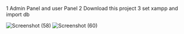 1 Admin Panel and user Panel
2 Download this project
3 set xampp and import db

![Screenshot (58)](https://user-images.githubusercontent.com/82964912/175459727-dc4e7165-e84f-4fc3-a17e-d61510fe951b.png)
![Screenshot (60)](https://user-images.githubusercontent.com/82964912/175459877-99dec640-a922-41c7-9a03-a985db93bfec.png)
